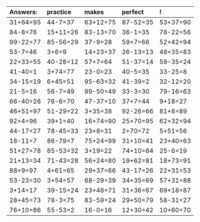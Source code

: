 | Answers: | practice | makes | perfect | ! |
| :--- | :--- | :--- | :--- | :--- |
| 31+64=95 | 44-7=37 | 63+12=75 | 87-52=35 | 53+37=90 | 
| 84-8=76 | 15+11=26 | 83-13=70 | 36-1=35 | 78-22=56 | 
| 99-22=77 | 85-56=29 | 37-9=28 | 59+7=66 | 52+42=94 | 
| 53-7=46 | 3+6=9 | 14+23=37 | 26-13=13 | 48+35=83 | 
| 22+33=55 | 40-28=12 | 57+7=64 | 51-37=14 | 59-35=24 | 
| 41-40=1 | 3+74=77 | 23-0=23 | 40-5=35 | 33-25=8 | 
| 34-15=19 | 6+45=51 | 95-63=32 | 41-39=2 | 32-12=20 | 
| 21-5=16 | 56-7=49 | 99-50=49 | 33-3=30 | 79-16=63 | 
| 66-40=26 | 76-6=70 | 47-37=10 | 37+7=44 | 9+18=27 | 
| 46+51=97 | 51-29=22 | 3+35=38 | 92-26=66 | 81+8=89 | 
| 92+4=96 | 39+1=40 | 16+74=90 | 25+70=95 | 62+32=94 | 
| 44-17=27 | 78-45=33 | 23+8=31 | 2+70=72 | 5+51=56 | 
| 18-11=7 | 86-79=7 | 75+24=99 | 31+10=41 | 23+40=63 | 
| 51+27=78 | 85-53=32 | 3+19=22 | 74+10=84 | 25-6=19 | 
| 21+13=34 | 71-43=28 | 56+24=80 | 19+62=81 | 18+73=91 | 
| 88+9=97 | 4+61=65 | 29+37=66 | 43-17=26 | 22+31=53 | 
| 53-23=30 | 3+54=57 | 68-29=39 | 34+35=69 | 57+31=88 | 
| 3+14=17 | 39-15=24 | 23+48=71 | 31+36=67 | 69+18=87 | 
| 28+45=73 | 78-3=75 | 83-59=24 | 29+50=79 | 58-31=27 | 
| 76+10=86 | 55-53=2 | 16-0=16 | 12+30=42 | 10+60=70 | 

